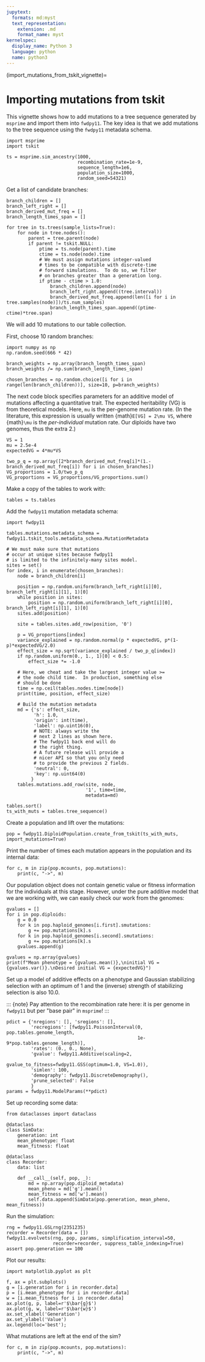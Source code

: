 ```yaml
---
jupytext:
  formats: md:myst
  text_representation:
    extension: .md
    format_name: myst
kernelspec:
  display_name: Python 3
  language: python
  name: python3
---
```


(import_mutations_from_tskit_vignette)=

# Importing mutations from tskit

This vignette shows how to add mutations to a tree sequence
generated by `msprime` and import them into `fwdpy11`.
The key idea is that we add mutations to the tree sequence
using the `fwdpy11` metadata schema.

```{code-cell} python
import msprime
import tskit

ts = msprime.sim_ancestry(1000,
                          recombination_rate=1e-9,
                          sequence_length=1e6,
                          population_size=1000,
                          random_seed=54321)
```


Get a list of candidate branches:

```{code-cell} python
branch_children = []
branch_left_right = []
branch_derived_mut_freq = []
branch_length_times_span = []

for tree in ts.trees(sample_lists=True):
    for node in tree.nodes():
        parent = tree.parent(node)
        if parent != tskit.NULL:
            ptime = ts.node(parent).time
            ctime = ts.node(node).time
            # We must assign mutations integer-valued
            # times to be compatible with discrete-time
            # forward simulations.  To do so, we filter
            # on branches greater than a generation long.
            if ptime - ctime > 1.0:
                branch_children.append(node)
                branch_left_right.append((tree.interval))
                branch_derived_mut_freq.append(len([i for i in tree.samples(node)])/ts.num_samples)
                branch_length_times_span.append((ptime-ctime)*tree.span)
```

We will add 10 mutations to our table collection.

First, choose 10 random branches:

```{code-cell} python
import numpy as np
np.random.seed(666 * 42)

branch_weights = np.array(branch_length_times_span)
branch_weights /= np.sum(branch_length_times_span)

chosen_branches = np.random.choice([i for i in range(len(branch_children))], size=10, p=branch_weights)
```


The next code block specifies parameters for an additive model of mutations affecting a quantitative trait.
The expected heritability (VG) is from theoretical models.
Here, `mu` is the per-genome mutation rate.
(In the literature, this expression is usually written {math}`E[VG] = 2\mu VS`, where {math}`\mu` is the 
*per-individual* mutation rate. Our diploids have two genomes, thus the extra 2.)

```{code-cell} python
VS = 1
mu = 2.5e-4
expectedVG = 4*mu*VS

two_p_q = np.array([2*branch_derived_mut_freq[i]*(1.-branch_derived_mut_freq[i]) for i in chosen_branches])
VG_proportions = 1.0/two_p_q
VG_proportions = VG_proportions/VG_proportions.sum()
```

Make a copy of the tables to work with:

```{code-cell} python
tables = ts.tables
```

Add the `fwdpy11` mutation metadata schema:

```{code-cell} python
import fwdpy11

tables.mutations.metadata_schema = fwdpy11.tskit_tools.metadata_schema.MutationMetadata
```

```{code-cell} python
# We must make sure that mutations
# occur at unique sites because fwdpy11
# is limited to the infinitely-many sites model.
sites = set()
for index, i in enumerate(chosen_branches):
    node = branch_children[i]

    position = np.random.uniform(branch_left_right[i][0], branch_left_right[i][1], 1)[0]
    while position in sites:
        position = np.random.uniform(branch_left_right[i][0], branch_left_right[i][1], 1)[0]
    sites.add(position)

    site = tables.sites.add_row(position, '0')

    p = VG_proportions[index]
    variance_explained = np.random.normal(p * expectedVG, p*(1-p)*expectedVG/2.0)
    effect_size = np.sqrt(variance_explained / two_p_q[index])
    if np.random.uniform(0., 1., 1)[0] < 0.5:
        effect_size *= -1.0

    # Here, we cheat and take the largest integer value >=
    # the node child time.  In production, something else
    # should be done
    time = np.ceil(tables.nodes.time[node])
    print(time, position, effect_size)

    # Build the mutation metadata
    md = {'s': effect_size,
          'h': 1.0,
          'origin': int(time),
          'label': np.uint16(0),
          # NOTE: always write the
          # next 2 lines as shown here.
          # The fwdpy11 back end will do
          # the right thing.
          # A future release will provide a
          # nicer API so that you only need
          # to provide the previous 2 fields.
          'neutral': 0,
          'key': np.uint64(0)
         }
    tables.mutations.add_row(site, node,
                             '1', time=time,
                             metadata=md)

tables.sort()
ts_with_muts = tables.tree_sequence()
```

Create a population and lift over the mutations:

```{code-cell} python
pop = fwdpy11.DiploidPopulation.create_from_tskit(ts_with_muts, import_mutations=True)
```

Print the number of times each mutation appears in the population and its internal data:

```{code-cell} python
for c, m in zip(pop.mcounts, pop.mutations):
    print(c, "->", m)
```

Our population object does not contain genetic value or fitness information
for the individuals at this stage.
However, under the pure additive model that we are working with,
we can easily check our work from the genomes:

```{code-cell} python
gvalues = []
for i in pop.diploids:
    g = 0.0
    for k in pop.haploid_genomes[i.first].smutations:
        g += pop.mutations[k].s
    for k in pop.haploid_genomes[i.second].smutations:
        g += pop.mutations[k].s
    gvalues.append(g)

gvalues = np.array(gvalues)
print(f"Mean phenotype = {gvalues.mean()},\ninitial VG = {gvalues.var()}.\nDesired initial VG = {expectedVG}")
```

Set up a model of additive effects on a phenotype and Gaussian stabilizing
selection with an optimum of 1 and the (inverse) strength of stabilizing
selection is also 10.0.

::: {note}
Pay attention to the recombination rate here: it is per genome in `fwdpy11`
but per "base pair" in `msprime`!
:::

```{code-cell} python
pdict = {'nregions': [], 'sregions': [],
         'recregions': [fwdpy11.PoissonInterval(0, pop.tables.genome_length,
                                                1e-9*pop.tables.genome_length)],
         'rates': (0., 0., None),
         'gvalue': fwdpy11.Additive(scaling=2, 
                                     gvalue_to_fitness=fwdpy11.GSS(optimum=1.0, VS=1.0)),
         'simlen': 100,
         'demography': fwdpy11.DiscreteDemography(),
         'prune_selected': False
         }
params = fwdpy11.ModelParams(**pdict)
```

Set up recording some data:

```{code-cell} python
from dataclasses import dataclass

@dataclass
class SimData:
    generation: int
    mean_phenotype: float
    mean_fitness: float

@dataclass
class Recorder:
    data: list

    def __call__(self, pop, _):
        md = np.array(pop.diploid_metadata)
        mean_pheno = md['g'].mean()
        mean_fitness = md['w'].mean()
        self.data.append(SimData(pop.generation, mean_pheno, mean_fitness))
```

Run the simulation:

```{code-cell} python
rng = fwdpy11.GSLrng(2351235)
recorder = Recorder(data = [])
fwdpy11.evolvets(rng, pop, params, simplification_interval=50,
                 recorder=recorder, suppress_table_indexing=True)
assert pop.generation == 100
```

Plot our results:

```{code-cell}
import matplotlib.pyplot as plt

f, ax = plt.subplots()
g = [i.generation for i in recorder.data]
p = [i.mean_phenotype for i in recorder.data]
w = [i.mean_fitness for i in recorder.data]
ax.plot(g, p, label=r'$\bar{g}$')
ax.plot(g, w, label=r'$\bar{w}$')
ax.set_xlabel('Generation')
ax.set_ylabel('Value')
ax.legend(loc='best');
```

What mutations are left at the end of the sim?

```{code-cell} python
for c, m in zip(pop.mcounts, pop.mutations):
    print(c, "->", m)
```
